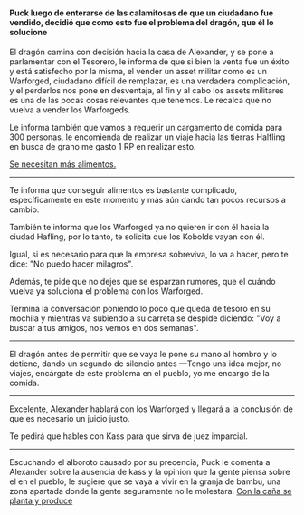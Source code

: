 #### Puck luego de enterarse de las calamitosas de que un ciudadano fue vendido, decidió que como esto fue el problema del dragón, que él lo solucione

El dragón camina con decisión hacia la casa de Alexander, y se pone a parlamentar con el Tesorero, le informa de que si bien la venta fue un éxito y está satisfecho por la misma, el vender un asset militar como es un Warforged, ciudadano difícil de remplazar, es una verdadera complicación, y el perderlos nos pone en desventaja, al fin y al cabo los assets militares es una de las pocas cosas relevantes que tenemos.  Le recalca que no vuelva a vender los Warforgeds. 

Le informa también que vamos a requerir un cargamento de comida para 300 personas, le encomienda de realizar un viaje hacia las tierras Halfling en busca de grano
me gasto 1 RP en realizar esto.

[Se necesitan más alimentos.](../../Kmu/Kass/Se%20necesitan%20mas%20alimentos..md)

---

Te informa que conseguir alimentos es bastante complicado, específicamente en este momento y más aún dando tan pocos recursos a cambio.

También te informa que los Warforged ya no quieren ir con él hacia la ciudad Hafling, por lo tanto, te solicita que los Kobolds vayan con él.

Igual, si es necesario para que la empresa sobreviva, lo va a hacer, pero te dice: "No puedo hacer milagros".

Además, te pide que no dejes que se esparzan rumores, que el cuándo vuelva ya soluciona el problema con los Warforged.

Termina la conversación poniendo lo poco que queda de tesoro en su mochila y mientras va subiendo a su carreta se despide diciendo: "Voy a buscar a tus amigos, nos vemos en dos semanas".

---

El dragón antes de permitir que se vaya le pone su mano al hombro y lo detiene, dando un segundo de silencio antes 
—Tengo una idea mejor, no viajes, encárgate de este problema en el pueblo, yo me encargo de la comida. 

---

Excelente, Alexander hablará con los Warforged y llegará a la conclusión de que es necesario un juicio justo.

Te pedirá que hables con Kass para que sirva de juez imparcial.

---
Escuchando el alboroto causado por su precencia, Puck le comenta a Alexander sobre la ausencia de kass y la opinion que la gente piensa sobre el en el pueblo, le sugiere que se vaya a vivir en la granja de bambu, una zona apartada donde la gente seguramente no le molestara. 
[Con la caña se planta y produce](Con%20la%20caña%20se%20planta%20y%20produce.md)

